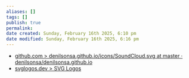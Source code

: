 ```yaml
---
aliases: []
tags: []
publish: true
permalink:
date created: Sunday, February 16th 2025, 6:10 pm
date modified: Sunday, February 16th 2025, 6:16 pm
---
```


- [github.com > denilsonsa.github.io/icons/SoundCloud.svg at master · denilsonsa/denilsonsa.github.io](https://github.com/denilsonsa/denilsonsa.github.io/tree/master/icons)
- [svglogos.dev > SVG Logos](https://svglogos.dev/)